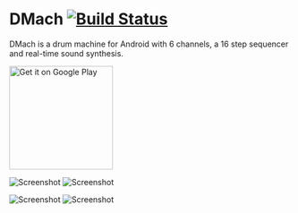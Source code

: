 DMach [![Build Status](https://travis-ci.org/simonnorberg/dmach.svg?branch=master)](https://travis-ci.org/simonnorberg/dmach)
=====

DMach is a drum machine for Android with 6 channels, a 16 step sequencer and real-time sound synthesis.

<a href="https://play.google.com/store/apps/details?id=net.simno.dmach"><img alt="Get it on Google Play" src="https://play.google.com/intl/en_us/badges/images/generic/en-play-badge.png" width=185 /></a>

![Screenshot](https://raw.github.com/simonnorberg/dmach/master/screenshots/dmach-1.4-screenshot-1-small.png)
![Screenshot](https://raw.github.com/simonnorberg/dmach/master/screenshots/dmach-1.4-screenshot-2-small.png)

![Screenshot](https://raw.github.com/simonnorberg/dmach/master/screenshots/dmach-1.4-screenshot-3-small.png)
![Screenshot](https://raw.github.com/simonnorberg/dmach/master/screenshots/dmach-1.4-screenshot-4-small.png)
